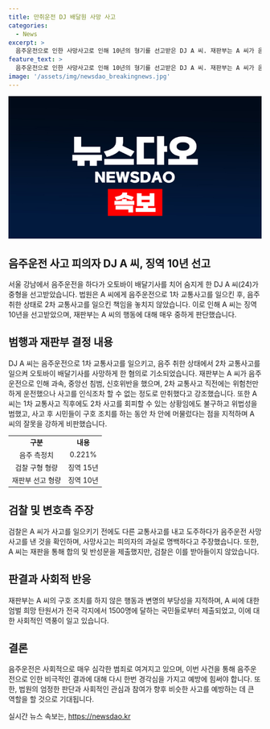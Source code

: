 ```yaml
---
title: 만취운전 DJ 배달원 사망 사고
categories:
  - News
excerpt: >
  음주운전으로 인한 사망사고로 인해 10년의 형기를 선고받은 DJ A 씨. 재판부는 A 씨가 음주운전으로 50대 남성을 치어 사망케 한 책임을 강조하며, 재판과정에서의 행동을 비판했다. A 씨는 사고 직후에도 구호조치를 하지 않고 음주운전으로 2차 교통사고를 일으켰다. 검찰은 징역 15년을 구형했으나, A 씨 측은 유족과 합의하고 반성문을 제출했지만 집행유예를 받지 못했다.
feature_text: >
  음주운전으로 인한 사망사고로 인해 10년의 형기를 선고받은 DJ A 씨. 재판부는 A 씨가 음주운전으로 50대 남성을 치어 사망케 한 책임을 강조하며, 재판과정에서의 행동을 비판했다. A 씨는 사고 직후에도 구호조치를 하지 않고 음주운전으로 2차 교통사고를 일으켰다. 검찰은 징역 15년을 구형했으나, A 씨 측은 유족과 합의하고 반성문을 제출했지만 집행유예를 받지 못했다.
image: '/assets/img/newsdao_breakingnews.jpg'
---
```


<p><img src="/assets/img/newsdao_breakingnews.jpg" alt="ontimetimes 속보" /></p>

<h2 data-ke-size="size26">음주운전 사고 피의자 DJ A 씨, 징역 10년 선고</h2>

<p data-ke-size="size16">서울 강남에서 음주운전을 하다가 오토바이 배달기사를 치어 숨지게 한 DJ A 씨(24)가 중형을 선고받았습니다. 법원은 A 씨에게 음주운전으로 1차 교통사고를 일으킨 후, 음주 취한 상태로 2차 교통사고를 일으킨 책임을 놓치지 않았습니다. 이로 인해 A 씨는 징역 10년을 선고받았으며, 재판부는 A 씨의 행동에 대해 매우 중하게 판단했습니다.</p>

<h2 data-ke-size="size26">범행과 재판부 결정 내용</h2>

<p data-ke-size="size16">DJ A 씨는 음주운전으로 1차 교통사고를 일으키고, 음주 취한 상태에서 2차 교통사고를 일으켜 오토바이 배달기사를 사망하게 한 혐의로 기소되었습니다. 재판부는 A 씨가 음주운전으로 인해 과속, 중앙선 침범, 신호위반을 했으며, 2차 교통사고 직전에는 위험천만하게 운전했으나 사고를 인식조차 할 수 없는 정도로 만취했다고 강조했습니다. 또한 A 씨는 1차 교통사고 직후에도 2차 사고를 회피할 수 있는 상황임에도 불구하고 위법성을 범했고, 사고 후 시민들이 구호 조치를 하는 동안 차 안에 머물렀다는 점을 지적하며 A 씨의 잘못을 강하게 비판했습니다.</p>

<table>
    <tr>
        <td style="text-align: center; height: 17px;"><b>구분</b></td>
        <td style="text-align: center; height: 17px;"><b>내용</b></td>
    </tr>
    <tr>
        <td style="text-align: center; height: 17px;">음주 측정치</td>
        <td style="text-align: center; height: 17px;">0.221%</td>
    </tr>
    <tr>
        <td style="text-align: center; height: 17px;">검찰 구형 형량</td>
        <td style="text-align: center; height: 17px;">징역 15년</td>
    </tr>
    <tr>
        <td style="text-align: center; height: 17px;">재판부 선고 형량</td>
        <td style="text-align: center; height: 17px;">징역 10년</td>
    </tr>
</table>

<h2 data-ke-size="size26">검찰 및 변호측 주장</h2>

<p data-ke-size="size16">검찰은 A 씨가 사고를 일으키기 전에도 다른 교통사고를 내고 도주하다가 음주운전 사망사고를 낸 것을 확인하며, 사망사고는 피의자의 과실로 명백하다고 주장했습니다. 또한, A 씨는 재판을 통해 합의 및 반성문을 제출했지만, 검찰은 이를 받아들이지 않았습니다.</p>

<h2 data-ke-size="size26">판결과 사회적 반응</h2>

<p data-ke-size="size16">재판부는 A 씨의 구호 조치를 하지 않은 행동과 변명의 부당성을 지적하며, A 씨에 대한 엄벌 희망 탄원서가 전국 각지에서 1500명에 달하는 국민들로부터 제출되었고, 이에 대한 사회적인 역풍이 일고 있습니다.</p>

<h2 data-ke-size="size26">결론</h2>

<p data-ke-size="size16">음주운전은 사회적으로 매우 심각한 범죄로 여겨지고 있으며, 이번 사건을 통해 음주운전으로 인한 비극적인 결과에 대해 다시 한번 경각심을 가지고 예방에 힘써야 합니다. 또한, 법원의 엄정한 판단과 사회적인 관심과 참여가 향후 비슷한 사고를 예방하는 데 큰 역할을 할 것으로 기대됩니다.</p>
실시간 뉴스 속보는, <a href="https://newsdao.kr" rel="dofollow">https://newsdao.kr</a>


